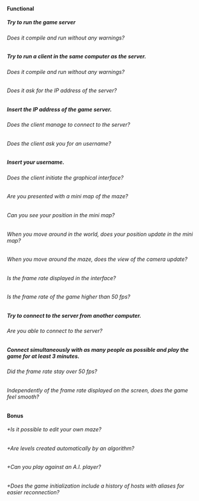 #### Functional

##### Try to run the game server

###### Does it compile and run without any warnings?

##### Try to run a client in the same computer as the server.

###### Does it compile and run without any warnings?

###### Does it ask for the IP address of the server?

##### Insert the IP address of the game server.

###### Does the client manage to connect to the server?

###### Does the client ask you for an username?

##### Insert your username.

###### Does the client initiate the graphical interface?

###### Are you presented with a mini map of the maze?

###### Can you see your position in the mini map?

###### When you move around in the world, does your position update in the mini map?

###### When you move around the maze, does the view of the camera update?

###### Is the frame rate displayed in the interface?

###### Is the frame rate of the game higher than 50 fps?

##### Try to connect to the server from another computer.

###### Are you able to connect to the server?

##### Connect simultaneously with as many people as possible and play the game for at least 3 minutes.

###### Did the frame rate stay over 50 fps?

###### Independently of the frame rate displayed on the screen, does the game feel smooth?

#### Bonus

###### +Is it possible to edit your own maze?

###### +Are levels created automatically by an algorithm?

###### +Can you play against an A.I. player?

###### +Does the game initialization include a history of hosts with aliases for easier reconnection?
